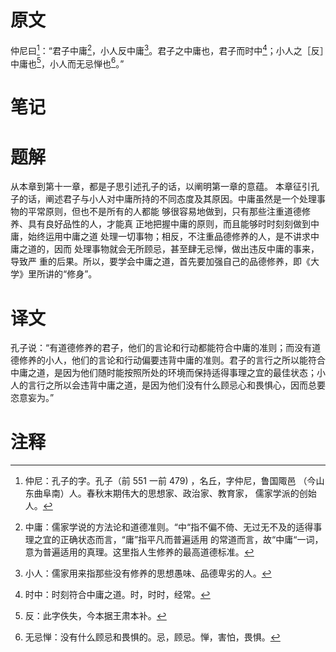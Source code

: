 # 原文
仲尼曰[^1]：“君子中庸[^2]，小人反中庸[^3]。君子之中庸也，君子而时中[^4]；小人之［反］中庸也[^5]，小人而无忌惮也[^6]。”
# 笔记

# 题解
从本章到第十一章，都是子思引述孔子的话，以阐明第一章的意蕴。 本章征引孔子的话，阐述君子与小人对中庸所持的不同态度及其原因。中庸虽然是一个处理事物的平常原则，但也不是所有的人都能 够很容易地做到，只有那些注重道德修养、具有良好品性的人，才能真 正地把握中庸的原则，而且能够时时刻刻做到中庸，始终运用中庸之道 处理一切事物；相反，不注重品德修养的人，是不讲求中庸之道的，因而 处理事物就会无所顾忌，甚至肆无忌惮，做出违反中庸的事来，导致严 重的后果。所以，要学会中庸之道，首先要加强自己的品德修养，即《大 学》里所讲的“修身”。
# 译文
孔子说：“有道德修养的君子，他们的言论和行动都能符合中庸的准则；而没有道德修养的小人，他们的言论和行动偏要违背中庸的准则。君子的言行之所以能符合中庸之道，是因为他们随时能按照所处的环境而保持适得事理之宜的最佳状态；小人的言行之所以会违背中庸之道，是因为他们没有什么顾忌心和畏惧心，因而总要恣意妄为。”
# 注释

[^1]: 仲尼：孔子的字。孔子（前 551 一前 479) ，名丘，字仲尼，鲁国陬邑 （今山东曲阜南）人。春秋末期伟大的思想家、政治家、教育家， 儒家学派的创始人。
[^2]: 中庸：儒家学说的方法论和道德准则。“中“指不偏不倚、无过无不及的适得事理之宜的正确状态而言，“庸”指平凡而普遍适用 的常道而言，故“中庸“一词，意为普遍适用的真理。这里指人生修养的最高道德标准。
[^3]: 小人：儒家用来指那些没有修养的思想愚味、品德卑劣的人。
[^4]: 时中：时刻符合中庸之道。时，时时，经常。
[^5]: 反：此字佚失，今本据王肃本补。
[^6]: 无忌惮：没有什么顾忌和畏惧的。忌，顾忌。惮，害怕，畏惧。